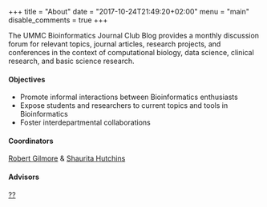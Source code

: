 +++
title = "About"
date = "2017-10-24T21:49:20+02:00"
menu = "main"
disable_comments = true
+++

The UMMC Bioinformatics Journal Club Blog provides a monthly discussion forum for relevant topics,
journal articles, research projects, and conferences in the context of computational biology, data science, clinical research, and basic science research.


#### Objectives  
-  Promote informal interactions between Bioinformatics enthusiasts  
-  Expose students and researchers to current topics and tools in Bioinformatics  
-  Foster interdepartmental collaborations  
    
#### Coordinators

[Robert Gilmore](#) & [Shaurita Hutchins](#)
<!-- <img src="https://datasnakes.github.io/img/team/rg.png" width="150" height="150" alt="Rob Gilmore" /><img src="https://datasnakes.github.io/img/team/sdh.jpg" width="150" height="150" alt="Shaurita Huthcins" /> -->

#### Advisors

[??](#)